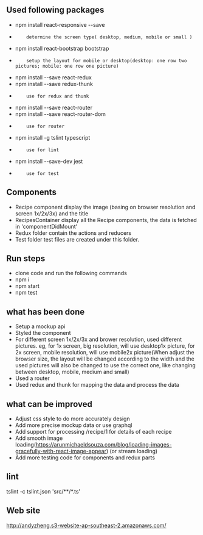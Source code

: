 ## Used following packages

- npm install react-responsive --save
-         determine the screen type( desktop, medium, mobile or small )
- npm install react-bootstrap bootstrap
-         setup the layout for mobile or desktop(desktop: one row two pictures; mobile: one row one picture)
- npm install --save react-redux
- npm install --save redux-thunk
-         use for redux and thunk
- npm install --save react-router
- npm install --save react-router-dom
-         use for router
- npm install -g tslint typescript
-         use for lint
- npm install --save-dev jest
-         use for test
    
## Components

- Recipe component
        display the image (basing on browser resolution and screen 1x/2x/3x) and the title
- RecipesContainer
        display all the Recipe components, the data is fetched in 'componentDidMount'
- Redux folder
        contain the actions and reducers
- Test folder
        test files are created under this folder.

## Run steps

- clone code and run the following commands
- npm i
- npm start
- npm test

## what has been done

- Setup a mockup api
- Styled the component
- For different screen 1x/2x/3x and brower resolution, used different pictures. eg, for 1x screen, big resolution, will use desktop1x picture, for 2x screen, mobile resolution, will use mobile2x picture(When adjust the browser size, the layout will be changed according to the width and the used pictures will also be changed to use the correct one, like changing between desktop, mobile, medium and small)
- Used a router
- Used redux and thunk for mapping the data and process the data

## what can be improved

- Adjust css style to do more accurately design
- Add more precise mockup data or use graphql
- Add support for processing /recipe/1 for details of each recipe
- Add smooth image loading(https://arunmichaeldsouza.com/blog/loading-images-gracefully-with-react-image-appear) (or stream loading)
- Add more testing code for components and redux parts

## lint
tslint -c tslint.json 'src/**/*.ts'

## Web site
http://andyzheng.s3-website-ap-southeast-2.amazonaws.com/
 
 
